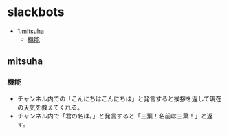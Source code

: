 # slackbots

- 1.[mitsuha](#anchor1)
  - [機能](#anchor2)

<a id="anchor1"></a>
## mitsuha
<a id="anchor2"></a>
### 機能
- チャンネル内での「こんにちはこんにちは」と発言すると挨拶を返して現在の天気を教えてくれる。
- チャンネル内で「君の名は。」と発言すると「三葉！名前は三葉！」と返す。

